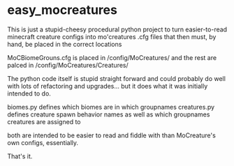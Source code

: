 easy_mocreatures
================

This is just a stupid-cheesy procedural python project to turn easier-to-read minecraft creature configs
into mo'creatures .cfg files that then must, by hand, be placed in the correct locations

MoCBiomeGrouns.cfg is placed in /config/MoCreatures/
and the rest are palced in /config/MoCreatures/Creatures/

The python code itself is stupid straight forward and could probably do well with lots of refactoring and upgrades...
but it does what it was initially intended to do.

biomes.py defines which biomes are in which groupnames
creatures.py defines creature spawn behavior names as well as which groupnames creatures are assigned to

both are intended to be easier to read and fiddle with than MoCreature's own configs, essentially.

That's it.
